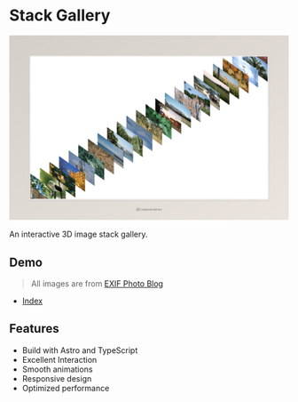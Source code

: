 # Stack Gallery

![stack-gallery](public/hero.jpeg)

An interactive 3D image stack gallery.

## Demo

> All images are from [EXIF Photo Blog](https://github.com/sambecker/exif-photo-blog)

- [Index](https://stack-gallery.vercel.app/)

## Features

- Build with Astro and TypeScript
- Excellent Interaction
- Smooth animations
- Responsive design
- Optimized performance
